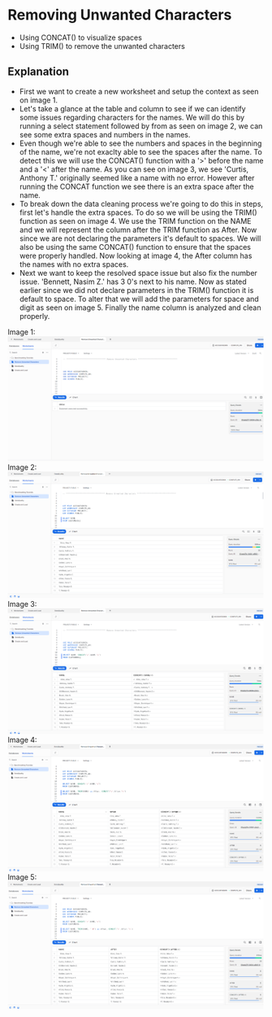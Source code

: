 # Removing Unwanted Characters
* Using CONCAT() to visualize spaces
* Using TRIM() to remove the unwanted characters

## Explanation
* First we want to create a new worksheet and setup the context as seen on image 1.
* Let's take a glance at the table and column to see if we can identify some issues regarding characters for the names. We will do this by running a select statement followed by from as seen on image 2, we can see some extra spaces and numbers in the names.
* Even though we're able to see the numbers and spaces in the beginning of the name, we're not exaclty able to see the spaces after the name. To detect this we will use the CONCAT() function with a '>' before the name and a '<' after the name. As you can see on image 3, we see 'Curtis, Anthony T.' originally seemed like a name with no error. However after running the CONCAT function we see there is an extra space after the name.
* To break down the data cleaning process we're going to do this in steps, first let's handle the extra spaces. To do so we will be using the TRIM() function as seen on image 4. We use the TRIM function on the NAME and we will represent the column after the TRIM function as After. Now since we are not declaring the parameters it's default to spaces. We will also be using the same CONCAT() function to ensure that the spaces were properly handled. Now looking at image 4, the After column has the names with no extra spaces.
* Next we want to keep the resolved space issue but also fix the number issue. 'Bennett, Nasim Z.' has 3 0's next to his name. Now as stated earlier since we did not declare parameters in the TRIM() function it is default to space. To alter that we will add the parameters for space and digit as seen on image 5. Finally the name column is analyzed and clean properly.

Image 1:
![](https://github.com/Nwiradiradja/DataCleaning-Snowflake/blob/main/RemoveChar/Remove1.png?raw=true)
Image 2:
![](https://github.com/Nwiradiradja/DataCleaning-Snowflake/blob/main/RemoveChar/Remove2.png?raw=true)
Image 3:
![](https://github.com/Nwiradiradja/DataCleaning-Snowflake/blob/main/RemoveChar/Remove3.png?raw=true)
Image 4:
![](https://github.com/Nwiradiradja/DataCleaning-Snowflake/blob/main/RemoveChar/Remove4.png?raw=true)
Image 5:
![](https://github.com/Nwiradiradja/DataCleaning-Snowflake/blob/main/RemoveChar/Remove5.png?raw=true)
